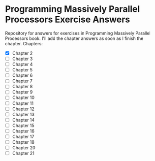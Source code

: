 # Programming Massively Parallel Processors Exercise Answers
Repository for answers for exercises in Programming Massively Parallel Processors book.
I'll add the chapter answers as soon as I finish the chapter.
Chapters:
- [x] Chapter 2
- [ ] Chapter 3
- [ ] Chapter 4
- [ ] Chapter 5
- [ ] Chapter 6
- [ ] Chapter 7
- [ ] Chapter 8
- [ ] Chapter 9
- [ ] Chapter 10
- [ ] Chapter 11
- [ ] Chapter 12
- [ ] Chapter 13
- [ ] Chapter 14
- [ ] Chapter 15
- [ ] Chapter 16
- [ ] Chapter 17
- [ ] Chapter 18
- [ ] Chapter 20
- [ ] Chapter 21
